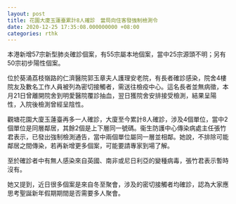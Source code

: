 ```yaml
---
layout: post
title: 花園大廈玉蓮臺累計8人確診　當局向住客發強制檢測令
date: 2020-12-25 17:35:08.000000000 +08:00
categories: rthk
---
```


本港新增57宗新型肺炎確診個案，有55宗屬本地個案，當中25宗源頭不明；另有50宗初步陽性個案。

位於葵涌荔枝嶺路的仁濟醫院郭玉章夫人護理安老院，有長者確診感染，院舍4樓院友及數名工作人員被列為密切接觸者，需送往檢疫中心。這名長者並無病徵，本月21日曾離開院舍到明愛醫院覆診抽血，翌日獲院舍安排接受檢測，結果呈陽性，入院後檢測曾經呈陰性。

觀塘花園大廈玉蓮臺再多一人確診，大廈至今累計8人確診，涉及4個單位，當中2個單位是同層鄰居，其餘2個是上下層同一號碼。衞生防護中心傳染病處主任張竹君表示，已發出強制檢測通告，當中兩個單位屬同一層並相鄰。她說，不排除可能鄰居之間傳染，若再新增更多個案，可能要請專家到場了解。

至於確診者中有無人感染來自英國、南非或尼日利亞的變種病毒，張竹君表示暫時沒有。

她又提到，近日很多個案是來自冬至聚會，涉及的密切接觸者均確診，認為大家應思考聖誕新年假期期間是否需要多人聚會。
